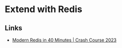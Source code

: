 # Extend with Redis

## Links

- [Modern Redis in 40 Minutes | Crash Course 2023](https://youtube.com/watch?v=brw3uVmQgZ8)
